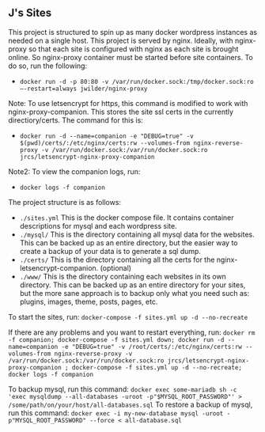 J's Sites
---

This project is structured to spin up as many docker wordpress instances as needed on a single host. 
This project is served by nginx. Ideally, with nginx-proxy so that each site is configured with nginx as each site is brought online. So nginx-proxy container must be started before site containers. To do so, run the following:
- `docker run -d -p 80:80 -v /var/run/docker.sock:/tmp/docker.sock:ro –-restart=always jwilder/nginx-proxy`

Note: To use letsencrypt for https, this command is modified to work with nginx-proxy-companion. This stores the site ssl certs in the currently directiory/certs. The command for this is:
- `docker run -d --name=companion -e "DEBUG=true" -v $(pwd)/certs/:/etc/nginx/certs:rw --volumes-from nginx-reverse-proxy -v /var/run/docker.sock:/var/run/docker.sock:ro jrcs/letsencrypt-nginx-proxy-companion`

Note2: To view the companion logs, run:
- `docker logs -f companion`

The project structure is as follows:

- `./sites.yml`
	This is the docker compose file. It contains container descriptions for mysql and each wordpress site.
- `./mysql/`
	This is the directory containing all mysql data for the websites. This can be backed up as an entire directory, but the easier way to create a backup of your data is to generate a sql dump.
- `./certs/`
	This is the directory containing all the certs for the nginx-letsencrypt-companion. (optional)
- `./www/`
	This is the directory containing each websites in its own directory. This can be backed up as an entire directory for your sites, but the more sane approach is to backup only what you need such as: plugins, images, theme, posts, pages, etc.

To start the sites, run: 
`docker-compose -f sites.yml up -d --no-recreate`

If there are any problems and you want to restart everything, run:
`docker rm -f companion; docker-compose -f sites.yml down; docker run -d --name=companion -e "DEBUG=true" -v /root/certs/:/etc/nginx/certs:rw --volumes-from nginx-reverse-proxy -v /var/run/docker.sock:/var/run/docker.sock:ro jrcs/letsencrypt-nginx-proxy-companion ; docker-compose -f sites.yml up -d --no-recreate; docker logs -f companion`

To backup mysql, run this command:
`docker exec some-mariadb sh -c 'exec mysqldump --all-databases -uroot -p"$MYSQL_ROOT_PASSWORD"' > /some/path/on/your/host/all-databases.sql`
To restore a backup of mysql, run this command:
`docker exec -i my-new-database mysql -uroot -p"MYSQL_ROOT_PASSWORD" --force < all-database.sql`
